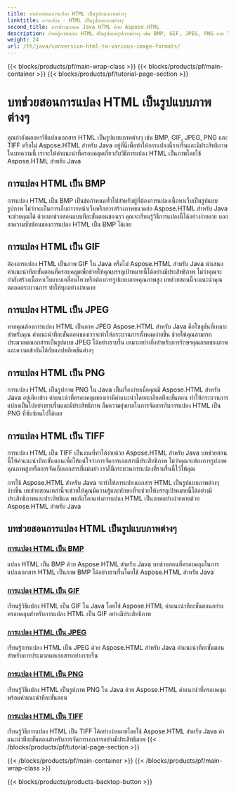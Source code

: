 ```yaml
---
title: บทช่วยสอนการแปลง HTML เป็นรูปแบบภาพต่างๆ
linktitle: การแปลง - HTML เป็นรูปแบบภาพต่างๆ
second_title: การประมวลผล Java HTML ด้วย Aspose.HTML
description: เรียนรู้การแปลง HTML เป็นรูปแบบรูปภาพต่างๆ เช่น BMP, GIF, JPEG, PNG และ TIFF โดยใช้ Aspose.HTML สำหรับ Java บทช่วยสอนที่ครอบคลุมนี้ครอบคลุมถึงการประมวลผลเอกสารที่มีประสิทธิภาพ
weight: 24
url: /th/java/conversion-html-to-various-image-formats/
---
```


{{< blocks/products/pf/main-wrap-class >}}
{{< blocks/products/pf/main-container >}}
{{< blocks/products/pf/tutorial-page-section >}}

# บทช่วยสอนการแปลง HTML เป็นรูปแบบภาพต่างๆ


คุณกำลังมองหาวิธีแปลงเอกสาร HTML เป็นรูปแบบภาพต่างๆ เช่น BMP, GIF, JPEG, PNG และ TIFF หรือไม่ Aspose.HTML สำหรับ Java อยู่ที่นี่เพื่อทำให้การแปลงนี้ราบรื่นและมีประสิทธิภาพ ในบทความนี้ เราจะให้คำแนะนำที่ครอบคลุมเกี่ยวกับวิธีการแปลง HTML เป็นภาพโดยใช้ Aspose.HTML สำหรับ Java 

## การแปลง HTML เป็น BMP

การแปลง HTML เป็น BMP เป็นข้อกำหนดทั่วไปสำหรับผู้ที่ต้องการแปลงเนื้อหาเว็บเป็นรูปแบบรูปภาพ ไม่ว่าจะเป็นการเก็บถาวรหน้าเว็บหรือการสร้างภาพขนาดย่อ Aspose.HTML สำหรับ Java จะช่วยคุณได้ ด้วยบทช่วยสอนแบบทีละขั้นตอนของเรา คุณจะเรียนรู้วิธีการแปลงนี้ได้อย่างง่ายดาย บอกลาความซับซ้อนของการแปลง HTML เป็น BMP ได้เลย

## การแปลง HTML เป็น GIF

ต้องการแปลง HTML เป็นภาพ GIF ใน Java หรือไม่ Aspose.HTML สำหรับ Java นำเสนอคำแนะนำทีละขั้นตอนที่ครอบคลุมเพื่อช่วยให้คุณบรรลุเป้าหมายนี้ได้อย่างมีประสิทธิภาพ ไม่ว่าคุณจะกำลังสร้างเนื้อหาเว็บแบบเคลื่อนไหวหรือต้องการรูปแบบภาพคุณภาพสูง บทช่วยสอนนี้จะแนะนำคุณตลอดกระบวนการ ทำให้ทุกอย่างง่ายดาย

## การแปลง HTML เป็น JPEG

หากคุณต้องการแปลง HTML เป็นภาพ JPEG Aspose.HTML สำหรับ Java คือโซลูชันที่เหมาะสำหรับคุณ คำแนะนำทีละขั้นตอนของเราจะทำให้กระบวนการทั้งหมดง่ายขึ้น ช่วยให้คุณสามารถประมวลผลเอกสารเป็นรูปแบบ JPEG ได้อย่างราบรื่น เหมาะอย่างยิ่งสำหรับการรักษาคุณภาพของภาพและความเข้ากันได้กับแอปพลิเคชันต่างๆ

## การแปลง HTML เป็น PNG

การแปลง HTML เป็นรูปภาพ PNG ใน Java เป็นเรื่องง่ายเมื่อคุณมี Aspose.HTML สำหรับ Java อยู่เคียงข้าง คำแนะนำที่ครอบคลุมของเรามีคำแนะนำโดยละเอียดทีละขั้นตอน ทำให้กระบวนการแปลงเป็นไปอย่างราบรื่นและมีประสิทธิภาพ ลืมความยุ่งยากในการจัดการกับการแปลง HTML เป็น PNG ที่ซับซ้อนไปได้เลย

## การแปลง HTML เป็น TIFF

การแปลง HTML เป็น TIFF เป็นงานที่ทำได้ง่ายด้วย Aspose.HTML สำหรับ Java บทช่วยสอนนี้ให้คำแนะนำทีละขั้นตอนเพื่อให้แน่ใจว่าการจัดการเอกสารมีประสิทธิภาพ ไม่ว่าคุณจะต้องการรูปภาพคุณภาพสูงหรือการจัดเก็บเอกสารที่แม่นยำ เราก็มีกระบวนการแปลงที่ราบรื่นนี้ไว้ให้คุณ

การใช้ Aspose.HTML สำหรับ Java จะทำให้การแปลงเอกสาร HTML เป็นรูปแบบภาพต่างๆ ง่ายขึ้น บทช่วยสอนเหล่านี้จะช่วยให้คุณมีความรู้และทักษะที่จะช่วยให้บรรลุเป้าหมายนี้ได้อย่างมีประสิทธิภาพและประสิทธิผล พบกับโลกแห่งการแปลง HTML เป็นภาพอย่างง่ายดายด้วย Aspose.HTML สำหรับ Java

## บทช่วยสอนการแปลง HTML เป็นรูปแบบภาพต่างๆ
### [การแปลง HTML เป็น BMP](./convert-html-to-bmp/)
แปลง HTML เป็น BMP ด้วย Aspose.HTML สำหรับ Java บทช่วยสอนที่ครอบคลุมในการแปลงเอกสาร HTML เป็นภาพ BMP ได้อย่างราบรื่นโดยใช้ Aspose.HTML สำหรับ Java
### [การแปลง HTML เป็น GIF](./convert-html-to-gif/)
เรียนรู้วิธีแปลง HTML เป็น GIF ใน Java โดยใช้ Aspose.HTML คำแนะนำทีละขั้นตอนอย่างครอบคลุมสำหรับการแปลง HTML เป็น GIF อย่างมีประสิทธิภาพ
### [การแปลง HTML เป็น JPEG](./convert-html-to-jpeg/)
เรียนรู้การแปลง HTML เป็น JPEG ด้วย Aspose.HTML สำหรับ Java คำแนะนำทีละขั้นตอนสำหรับการประมวลผลเอกสารอย่างราบรื่น
### [การแปลง HTML เป็น PNG](./convert-html-to-png/)
เรียนรู้วิธีแปลง HTML เป็นรูปภาพ PNG ใน Java ด้วย Aspose.HTML คำแนะนำที่ครอบคลุมพร้อมคำแนะนำทีละขั้นตอน
### [การแปลง HTML เป็น TIFF](./convert-html-to-tiff/)
เรียนรู้วิธีการแปลง HTML เป็น TIFF ได้อย่างง่ายดายโดยใช้ Aspose.HTML สำหรับ Java คำแนะนำทีละขั้นตอนสำหรับการจัดการเอกสารอย่างมีประสิทธิภาพ
{{< /blocks/products/pf/tutorial-page-section >}}

{{< /blocks/products/pf/main-container >}}
{{< /blocks/products/pf/main-wrap-class >}}

{{< blocks/products/products-backtop-button >}}
